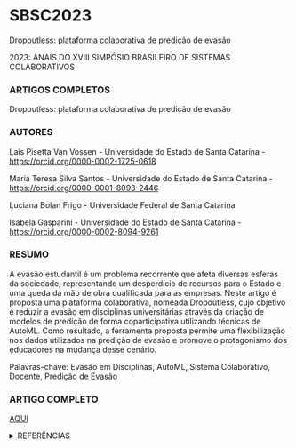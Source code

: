 # SBSC2023
Dropoutless: plataforma colaborativa de predição de evasão

2023: ANAIS DO XVIII SIMPÓSIO BRASILEIRO DE SISTEMAS COLABORATIVOS

### ARTIGOS COMPLETOS
Dropoutless: plataforma colaborativa de predição de evasão

### AUTORES
Laís Pisetta Van Vossen - Universidade do Estado de Santa Catarina - https://orcid.org/0000-0002-1725-0618

Maria Teresa Silva Santos - Universidade do Estado de Santa Catarina - https://orcid.org/0000-0001-8093-2446

Luciana Bolan Frigo - Universidade Federal de Santa Catarina 

Isabela Gasparini - Universidade do Estado de Santa Catarina - https://orcid.org/0000-0002-8094-9261

### RESUMO
A evasão estudantil é um problema recorrente que afeta diversas esferas da sociedade, representando um desperdício de recursos para o Estado e uma queda da mão de obra qualificada para as empresas. Neste artigo é proposta uma plataforma colaborativa, nomeada Dropoutless, cujo objetivo é reduzir a evasão em disciplinas universitárias através da criação de modelos de predição de forma coparticipativa utilizando técnicas de AutoML. Como resultado, a ferramenta proposta permite uma flexibilização nos dados utilizados na predição de evasão e promove o protagonismo dos educadores na mudança desse cenário.

Palavras-chave: Evasão em Disciplinas, AutoML, Sistema Colaborativo, Docente, Predição de Evasão

### ARTIGO COMPLETO
[AQUI](https://sol.sbc.org.br/index.php/sbsc/article/view/24234/24057)

<details>
<summary>REFERÊNCIAS</summary>

Bansal, M. A., Sharma, D. R., and Kathuria, D. M. (2022). A systematic review on data scarcity problem in deep learning: solution and applications. ACM Computing Surveys (CSUR), 54(10s):1–29.

Costa, A. G., Queiroga, E., Primo, T. T., Mattos, J. C. B., and Cechinel, C. (2020). Prediction analysis of student dropout in a computer science course using educational data mining. In 2020 XV Conferencia Latinoamericana de Tecnologias de Aprendizaje (LACLO), pages 1–6.

Fuks, H., Raposo, A. B., Gerosa, M. A., Pimentel, M., Filippo, D., and Lucena, C. d. (2011). Teorias e modelos de colaboração. Sistemas colaborativos, pages 16–33.

Gilioli, R. d. S. P. (2016). Evasão em instituições federais de ensino superior no brasil: expansão da rede, sisu e desafios. Brasília: Câmara dos Deputados, 49:1–55.

Liang, J., Yang, J.,Wu, Y., Li, C., and Zheng, L. (2016). Big data application in education: Dropout prediction in edx moocs. In 2016 IEEE Second International Conference on Multimedia Big Data (BigMM), pages 440–443.

Mussliner, B. O., de Sousa, M., Mussliner, S., Meza, E. B. M., and Rodríguez, G. L. (2021). O problema da evasão universitária: um desafio à democratização do ensino superior público. Brazilian Journal of Development, 7(4):42738–42758.

Periwal, N. and Rana, K. (2017). An empirical comparison of models for dropout prophecy in moocs. In 2017 International Conference on Computing, Communication and Automation (ICCCA), pages 906–911.

Silva, F. I. C. d., Rodrigues, J. D. P., Brito, A. K. A., and França, N. M. d. (2012). Evasão escolar no curso de educação física da universidade federal do piauí. Avaliação: Revista da Avaliação da Educação Superior (Campinas).

Silva Santos, M. T., Pisetta Van Vossen, L., Vasconcellos, D., Tomaselli Borchardt, G., Vaichulonis, G., Bolan Frigo, L., and Gasparini, I. (2022). Análise da evasão feminina nos cursos de ciência da computação das universidades públicas e presenciais de santa catarina. RENOTE, 20(1):233–242.
